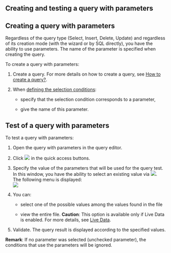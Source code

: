 


## Creating and testing a query with parameters 
			



<a name="NOTE1"></a>
<a name="NOTE1_1"></a>


## Creating a query with parameters
<a name="creating_query_with_parameters_ELTTEXTE000100"></a>
Regardless of the query type (Select, Insert, Delete, Update) and regardless of its creation mode (with the wizard or by SQL directly), you have the ability to use parameters. The name of the parameter is specified when creating the query.

To create a query with parameters:

1. Create a query. For more details on how to create a query, see [How to create a query?](../Editeurs/2032059.md).

2. When [defining the selection conditions](../Editeurs/2032019.md):

	- specify that the selection condition corresponds to a parameter, 

	- give the name of this parameter.







<a name="NOTE2"></a>
<a name="NOTE2_1"></a>


## Test of a query with parameters
<a name="test_query_with_parameters_ELTTEXTE000124"></a>
To test a query with parameters:

1. Open the query with parameters in the query editor.

2. Click ![](https://doc.pcsoft.fr/en-US/images/image.awp?langid=3&name=Ico_Go_Fenetre_WD_bl.gif) in the quick access buttons.

3. Specify the value of the parameters that will be used for the query test. In this window, you have the ability to select an existing value via ![](https://doc.pcsoft.fr/en-US/images/image.awp?langid=3&name=OrdreAffichage.gif). The following menu is displayed: <br>![](https://doc.pcsoft.fr/en-US/images/image.awp?langid=3&name=Requete_MenuVisuValeur.gif)


4. You can:

	- select one of the possible values among the values found in the file

	- view the entire file.
			**Caution**: This option is available only if Live Data is enabled. For more details, see [Live Data](../Editeurs/2021005.md).




5. Validate. The query result is displayed according to the specified values.




**Remark**: If no parameter was selected (unchecked parameter), the conditions that use the parameters will be ignored.


